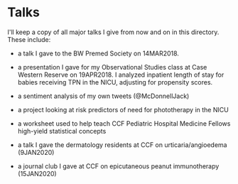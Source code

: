 # Talks

I'll keep a copy of all major talks I give from now and on in this directory. These include:

- a talk I gave to the BW Premed Society on 14MAR2018.  

- a presentation I gave for my Observational Studies class at Case Western Reserve on 19APR2018.  I analyzed inpatient length of stay for babies receiving TPN in the NICU, adjusting for propensity scores. 

- a sentiment analysis of my own tweets (@McDonnellJack)

- a project looking at risk predictors of need for phototherapy in the NICU

- a worksheet used to help teach CCF Pediatric Hospital Medicine Fellows high-yield statistical concepts

- a talk I gave the dermatology residents at CCF on urticaria/angioedema (9JAN2020)

- a journal club I gave at CCF on epicutaneous peanut immunotherapy (15JAN2020)

